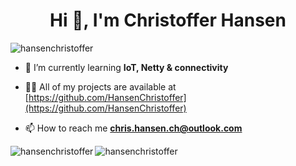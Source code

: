 <h1 align="center">Hi 👋, I'm Christoffer Hansen</h1>
<p align="left"> <img src="https://komarev.com/ghpvc/?username=hansenchristoffer&label=Profile%20views&color=0e75b6&style=flat" alt="hansenchristoffer" /> </p>

- 🌱 I’m currently learning **IoT, Netty & connectivity**

- 👨‍💻 All of my projects are available at [https://github.com/HansenChristoffer](https://github.com/HansenChristoffer)

- 📫 How to reach me **chris.hansen.ch@outlook.com**

<p><img align="left" src="https://github-readme-stats.vercel.app/api/top-langs?username=hansenchristoffer&show_icons=true&locale=en&layout=compact&theme=radical" alt="hansenchristoffer" /></p>

<p>&nbsp;<img align="left" src="https://github-readme-stats.vercel.app/api?username=hansenchristoffer&show_icons=true&locale=en&theme=radical" alt="hansenchristoffer" /></p>

